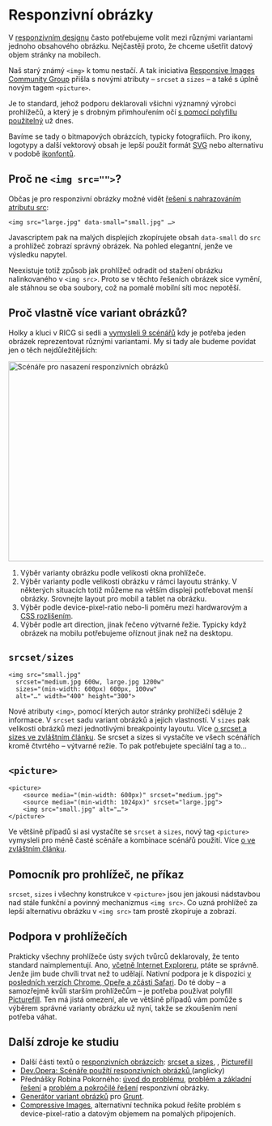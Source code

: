 # Responzivní obrázky

V [responzivním designu](http://www.vzhurudolu.cz/responzivn-design) často potřebujeme volit mezi různými variantami jednoho obsahového obrázku. Nejčastěji proto, že chceme ušetřit datový objem stránky na mobilech.

Naš starý známý `<img>` k tomu nestačí. A tak iniciativa [Responsive Images Community Group](http://responsiveimages.org/) přišla s novými atributy – `srcset` a `sizes` – a také s úplně novým tagem `<picture>`. 

Je to standard, jehož podporu deklarovali všichni významný výrobci prohlížečů, a který je s drobným přimhouřením očí [s pomocí polyfillu použitelný](http://www.vzhurudolu.cz/prirucka/picturefill) už dnes.

Bavíme se tady o bitmapových obrázcích, typicky fotografiích. Pro ikony, logotypy a další vektorový obsah je lepší použít formát [SVG](http://www.vzhurudolu.cz/prirucka/svg) nebo alternativu v podobě [ikonfontů](http://css-tricks.com/examples/IconFont/).

## Proč ne `<img src="">`?

Občas je pro responzivní obrázky možné vidět [řešení s nahrazováním atributu src](http://responsejs.com/):

```
<img src="large.jpg" data-small="small.jpg" …>
```

Javascriptem pak na malých displejích zkopírujete obsah `data-small` do `src` a prohlížeč zobrazí správný obrázek. Na pohled elegantní, jenže ve výsledku napytel.

Neexistuje totiž způsob jak prohlížeč odradit od stažení obrázku nalinkovaného v `<img src>`. Proto se v těchto řešeních obrázek sice vymění, ale stáhnou se oba soubory, což na pomalé mobilní síti moc nepotěší.

## Proč vlastně více variant obrázků?

Holky a kluci v RICG si sedli a [vymysleli 9 scénářů](http://usecases.responsiveimages.org/#use-cases) kdy je potřeba jeden obrázek reprezentovat různými variantami. My si tady ale budeme povídat jen o těch nejdůležitějších:

<img class="picture" src="content/schemes/rwd-obrazky-priklad-layout.jpg" width="700" height="394" alt="Scénáře pro nasazení responzivních obrázků">

1. Výběr varianty obrázku podle velikosti okna prohlížeče.
2. Výběr varianty podle velikosti obrázku v rámci layoutu stránky. V některých situacích totiž můžeme na větším displeji potřebovat menší obrázky. Srovnejte layout pro mobil a tablet na obrázku.
3. Výběr podle device-pixel-ratio nebo-li poměru mezi hardwarovým a [CSS rozlišením](http://www.vzhurudolu.cz/prirucka/css-pixel).
4. Výběr podle art direction, jinak řečeno výtvarné řežie. Typicky když obrázek na mobilu potřebujeme oříznout jinak než na desktopu.

## `srcset/sizes`

```
<img src="small.jpg"
  srcset="medium.jpg 600w, large.jpg 1200w" 
  sizes="(min-width: 600px) 600px, 100vw"
  alt="…" width="400" height="300">
```  

Nové atributy `<img>`, pomocí kterých autor stránky prohlížeči sděluje 2 informace. V `srcset` sadu variant obrázků a jejich vlastností. V `sizes` pak velikosti obrázků mezi jednotlivými breakpointy layoutu. Více [o srcset a sizes ve zvláštním článku](http://www.vzhurudolu.cz/prirucka/srcset-sizes). Se srcset a sizes si vystačíte ve všech scénářích kromě čtvrtého – výtvarné režie. To pak potřebujete speciální tag a to…

## `<picture>`

```
<picture>
    <source media="(min-width: 600px)" srcset="medium.jpg">
    <source media="(min-width: 1024px)" srcset="large.jpg">
    <img src="small.jpg" alt="…">
</picture>
```

Ve většině případů si asi vystačíte se `srcset` a `sizes`, nový tag `<picture>` vymysleli pro méně časté scénáře a kombinace scénářů použití. Více [o ](http://www.vzhurudolu.cz/prirucka/picture)[<picture>](http://www.vzhurudolu.cz/prirucka/picture)[ ve zvláštním článku](http://www.vzhurudolu.cz/prirucka/picture).

## Pomocník pro prohlížeč, ne příkaz

`srcset`, `sizes` i všechny konstrukce v `<picture>` jsou jen jakousi nádstavbou nad stále funkční a povinný mechanizmus `<img src>`. Co uzná prohlížeč za lepší alternativu obrázku v `<img src>` tam prostě zkopíruje a zobrazí.

## Podpora v prohlížečích

Prakticky všechny prohlížeče ústy svých tvůrců deklarovaly, že tento standard naimplementují. Ano, [včetně Internet Exploreru](http://blogs.msdn.com/b/ie/archive/2014/12/08/status-roadmap-update-srcset-lt-main-gt-element-and-date-inputs-in-development.aspx), ptáte se správně. Jenže jim bude chvíli trvat než to udělají. Nativní podpora je k dispozici [v posledních verzích Chrome, Opeře a zčásti Safari](http://caniuse.com/#feat=srcset). Do té doby – a samozřejmě kvůli starším prohlížečům – je potřeba používat polyfill [Picturefill](http://www.vzhurudolu.cz/prirucka/picturefill). Ten má jistá omezení, ale ve většině případů vám pomůže s výběrem správné varianty obrázku už nyní, takže se zkoušením není potřeba váhat.

## Další zdroje ke studiu

* Další části textů o [responzivních obrázcích](http://www.vzhurudolu.cz/prirucka/responzivni-obrazky): [srcset a sizes](http://www.vzhurudolu.cz/prirucka/srcset-sizes), [<picture>](http://www.vzhurudolu.cz/prirucka/picture), [Picturefill](http://www.vzhurudolu.cz/prirucka/picturefill)
* [Dev.Opera: Scénáře použítí responzivních obrázků ](https://dev.opera.com/articles/responsive-images/)(anglicky)
* Přednášky Robina Pokorného: [úvod do problému](https://www.youtube.com/watch?v=PG2SZQjqKtw), [problém a základní řešení](https://www.youtube.com/watch?v=3yzl4XG1524) a [problém a pokročilé řešení](https://www.youtube.com/watch?v=vmj7tCBVJ6w) responzivní obrázky.
* [Generátor variant obrázků](https://github.com/andismith/grunt-responsive-images) pro [Grunt](http://www.vzhurudolu.cz/prirucka/grunt). 
* [Compressive Images](http://www.filamentgroup.com/lab/compressive-images.html), alternativní technika pokud řešíte problém s device-pixel-ratio a datovým objemem na pomalých připojeních.